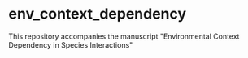 # env_context_dependency
This repository accompanies the manuscript "Environmental Context Dependency in Species Interactions"
